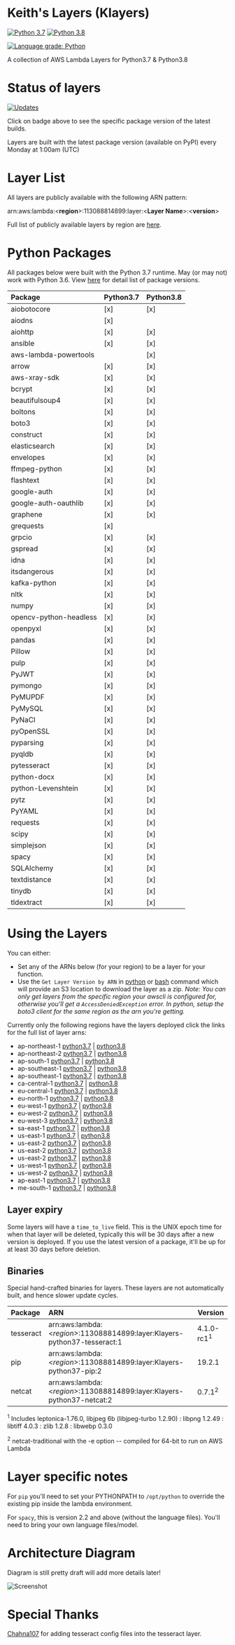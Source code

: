 # Keith's Layers (Klayers)

[![Python 3.7](https://img.shields.io/badge/python-3.7-green.svg)](https://www.python.org/downloads/release/python-375/)  [![Python 3.8](https://img.shields.io/badge/python-3.8-green.svg)](https://www.python.org/downloads/release/python-380/)

[![Language grade: Python](https://img.shields.io/lgtm/grade/python/g/keithrozario/Klayers.svg?logo=lgtm&logoWidth=18)](https://lgtm.com/projects/g/keithrozario/Klayers/context:python)


A collection of AWS Lambda Layers for Python3.7 & Python3.8

# Status of layers

[![Updates](https://pyup.io/repos/github/keithrozario/Klayers/shield.svg)](https://pyup.io/repos/github/keithrozario/Klayers/)

Click on badge above to see the specific package version of the latest builds. 

Layers are built with the latest package version (available on PyPI) every Monday at 1:00am (UTC)

# Layer List

All layers are publicly available with the following ARN pattern:

arn:aws:lambda:\<**region**>:113088814899:layer:\<**Layer Name**>:\<**version**>

Full list of publicly available layers by region are [here](deployments/).

# Python Packages

All packages below were built with the Python 3.7 runtime. May (or may not) work with Python 3.6. View [here](https://pyup.io/repos/github/keithrozario/Klayers/) for detail list of package versions.

| Package        | Python3.7               | Python3.8               |
| :------------- |:----------------------- |:----------------------- |
aiobotocore|[x]|[x]
aiodns|[x]|
aiohttp|[x]|[x]
ansible|[x]|[x]
aws-lambda-powertools||[x]
arrow|[x]|[x]
aws-xray-sdk|[x]|[x]
bcrypt|[x]|[x]
beautifulsoup4|[x]|[x]
boltons|[x]|[x]
boto3|[x]|[x]
construct|[x]|[x]
elasticsearch|[x]|[x]
envelopes|[x]|[x]
ffmpeg-python|[x]|[x]
flashtext|[x]|[x]
google-auth|[x]|[x]
google-auth-oauthlib|[x]|[x]
graphene|[x]|[x]
grequests|[x]|
grpcio|[x]|[x]
gspread|[x]|[x]
idna|[x]|[x]
itsdangerous|[x]|[x]
kafka-python|[x]|[x]
nltk|[x]|[x]
numpy|[x]|[x]
opencv-python-headless|[x]|[x]
openpyxl|[x]|[x]
pandas|[x]|[x]
Pillow|[x]|[x]
pulp|[x]|[x]
PyJWT|[x]|[x]
pymongo|[x]|[x]
PyMUPDF|[x]|[x]
PyMySQL|[x]|[x]
PyNaCl|[x]|[x]
pyOpenSSL|[x]|[x]
pyparsing|[x]|[x]
pyqldb|[x]|[x]
pytesseract|[x]|[x]
python-docx|[x]|[x]
python-Levenshtein|[x]|[x]
pytz|[x]|[x]
PyYAML|[x]|[x]
requests|[x]|[x]
scipy|[x]|[x]
simplejson|[x]|[x]
spacy|[x]|[x]
SQLAlchemy|[x]|[x]
textdistance|[x]|[x]
tinydb|[x]|[x]
tldextract|[x]|[x]

# Using the Layers

You can either:
* Set any of the ARNs below (for your region) to be a layer for your function. 
* Use the `Get Layer Version by ARN` in [python](https://boto3.amazonaws.com/v1/documentation/api/latest/reference/services/lambda.html#Lambda.Client.get_layer_version_by_arn) or [bash](https://docs.aws.amazon.com/cli/latest/reference/lambda/get-layer-version-by-arn.html) command which will provide an S3 location to download the layer as a zip. *Note: You can only get layers from the specific region your awscli is configured for, otherwise you'll get a `AccessDeniedException` error. In python, setup the boto3 client for the same region as the arn you're getting.*

Currently only the following regions have the layers deployed click the links for the full list of layer arns:

* ap-northeast-1 [python3.7](deployments/python3.7/arns/ap-northeast-1.json) | [python3.8](deployments/python3.8/arns/ap-northeast-1.json)
* ap-northeast-2 [python3.7](deployments/python3.7/arns/ap-northeast-2.json) | [python3.8](deployments/python3.8/arns/ap-northeast-2.json)
* ap-south-1 [python3.7](deployments/python3.7/arns/ap-south-1.json) | [python3.8](deployments/python3.8/arns/ap-south-1.json)
* ap-southeast-1 [python3.7](deployments/python3.7/arns/ap-southeast-1.json) | [python3.8](deployments/python3.8/arns/ap-southeast-1.json)
* ap-southeast-1 [python3.7](deployments/python3.7/arns/ap-southeast-2.json) | [python3.8](deployments/python3.8/arns/ap-southeast-2.json)
* ca-central-1 [python3.7](deployments/python3.7/arns/ca-central-1.json) | [python3.8](deployments/python3.8/arns/ca-central-1.json)
* eu-central-1 [python3.7](deployments/python3.7/arns/eu-central-1.json) | [python3.8](deployments/python3.8/arns/eu-central-1.json)
* eu-north-1 [python3.7](deployments/python3.7/arns/eu-north-1.json) | [python3.8](deployments/python3.8/arns/eu-north-1.json)
* eu-west-1 [python3.7](deployments/python3.7/arns/eu-west-1.json) | [python3.8](deployments/python3.8/arns/eu-west-1.json)
* eu-west-2 [python3.7](deployments/python3.7/arns/eu-west-2.json) | [python3.8](deployments/python3.8/arns/eu-west-2.json)
* eu-west-3 [python3.7](deployments/python3.7/arns/eu-west-3.json) | [python3.8](deployments/python3.8/arns/eu-west-3.json)
* sa-east-1 [python3.7](deployments/python3.7/arns/sa-east-1.json) | [python3.8](deployments/python3.8/arns/sa-east-1.json)
* us-east-1 [python3.7](deployments/python3.7/arns/us-east-1.json) | [python3.8](deployments/python3.8/arns/us-east-1.json)
* us-east-2 [python3.7](deployments/python3.7/arns/us-east-2.json) | [python3.8](deployments/python3.8/arns/us-east-2.json)
* us-east-2 [python3.7](deployments/python3.7/arns/us-east-2.json) | [python3.8](deployments/python3.8/arns/us-east-2.json)
* us-east-2 [python3.7](deployments/python3.7/arns/us-east-2.json) | [python3.8](deployments/python3.8/arns/us-east-2.json)
* us-west-1 [python3.7](deployments/python3.7/arns/us-west-1.json) | [python3.8](deployments/python3.8/arns/us-west-1.json)
* us-west-2 [python3.7](deployments/python3.7/arns/us-west-2.json) | [python3.8](deployments/python3.8/arns/us-west-2.json)
* ap-east-1 [python3.7](deployments/python3.7/arns/ap-east-1.json) | [python3.8](deployments/python3.8/arns/ap-east-1.json)
* me-south-1 [python3.7](deployments/python3.7/arns/me-south-1.json) | [python3.8](deployments/python3.8/arns/me-south-1.json)

## Layer expiry

Some layers will have a `time_to_live` field. This is the UNIX epoch time for when that layer will be deleted, typically this will be 30 days after a new version is deployed. If you use the latest version of a package, it'll be up for at least 30 days before deletion.

## Binaries

Special hand-crafted binaries for layers. These layers are not automatically built, and hence slower update cycles.

| Package        | ARN                                                                             | Version    |         
| :------------- |:------------------------------------------------------------------------------- | ---------- | 
| tesseract      | arn:aws:lambda:\<*region*>:113088814899:layer:Klayers-python37-tesseract:1            | 4.1.0-rc1<sup>1</sup>|
| pip            | arn:aws:lambda:\<*region*>:113088814899:layer:Klayers-python37-pip:2            | 19.2.1     |
| netcat         | arn:aws:lambda:\<*region*>:113088814899:layer:Klayers-python37-netcat:2         | 0.7.1<sup>2</sup>|

<sup>1</sup> Includes leptonica-1.76.0, libjpeg 6b (libjpeg-turbo 1.2.90) : libpng 1.2.49 : libtiff 4.0.3 : zlib 1.2.8 : libwebp 0.3.0

<sup>2</sup> netcat-traditional with the -e option -- compiled for 64-bit to run on AWS Lambda


# Layer specific notes

For `pip` you'll need to set your PYTHONPATH to `/opt/python` to override the existing pip inside the lambda environment.

For `spacy`, this is version 2.2 and above (without the language files). You'll need to bring your own language files/model.

# Architecture Diagram

Diagram is still pretty draft will add more details later!

![Screenshot](documentation/Klayers-Architecture.png)

# Special Thanks

[Chahna107](https://github.com/chahna107) for adding tesseract config files into the tesseract layer.
